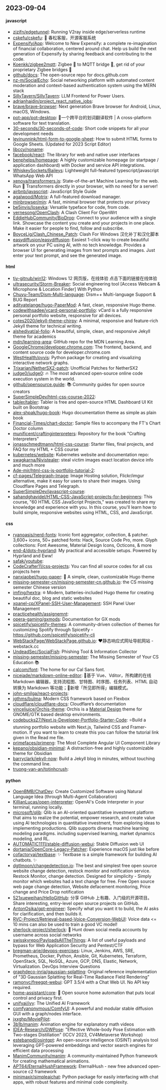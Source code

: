 ## 2023-09-04

#### javascript
* [zizifn/edgetunnel](https://github.com/zizifn/edgetunnel): Running V2ray inside edge/serverless runtime
* [cskefu/cskefu](https://github.com/cskefu/cskefu): 🌲 春松客服，开源客服系统
* [Expensify/App](https://github.com/Expensify/App): Welcome to New Expensify: a complete re-imagination of financial collaboration, centered around chat. Help us build the next generation of Expensify by sharing feedback and contributing to the code.
* [Koenkk/zigbee2mqtt](https://github.com/Koenkk/zigbee2mqtt): Zigbee 🐝 to MQTT bridge 🌉, get rid of your proprietary Zigbee bridges 🔨
* [github/docs](https://github.com/github/docs): The open-source repo for docs.github.com
* [nz-m/SocialEcho](https://github.com/nz-m/SocialEcho): Social networking platform with automated content moderation and context-based authentication system using the MERN stack
* [SillyTavern/SillyTavern](https://github.com/SillyTavern/SillyTavern): LLM Frontend for Power Users.
* [adrianhajdin/project_react_native_jobs](https://github.com/adrianhajdin/project_react_native_jobs): 
* [brave/brave-browser](https://github.com/brave/brave-browser): Next generation Brave browser for Android, Linux, macOS, Windows.
* [pot-app/pot-desktop](https://github.com/pot-app/pot-desktop): 🌈一个跨平台的划词翻译软件 | A cross-platform software for text translation.
* [30-seconds/30-seconds-of-code](https://github.com/30-seconds/30-seconds-of-code): Short code snippets for all your development needs
* [levinunnink/html-form-to-google-sheet](https://github.com/levinunnink/html-form-to-google-sheet): How to submit HTML forms to Google Sheets. (Updated for 2023 Script Editor)
* [libccy/noname](https://github.com/libccy/noname): 
* [facebook/react](https://github.com/facebook/react): The library for web and native user interfaces
* [benphelps/homepage](https://github.com/benphelps/homepage): A highly customizable homepage (or startpage / application dashboard) with Docker and service API integrations.
* [WhiskeySockets/Baileys](https://github.com/WhiskeySockets/Baileys): Lightweight full-featured typescript/javascript WhatsApp Web API
* [xenova/transformers.js](https://github.com/xenova/transformers.js): State-of-the-art Machine Learning for the web. Run 🤗 Transformers directly in your browser, with no need for a server!
* [airbnb/javascript](https://github.com/airbnb/javascript): JavaScript Style Guide
* [agalwood/Motrix](https://github.com/agalwood/Motrix): A full-featured download manager.
* [minbrowser/min](https://github.com/minbrowser/min): A fast, minimal browser that protects your privacy
* [be5invis/Iosevka](https://github.com/be5invis/Iosevka): Versatile typeface for code, from code.
* [vernesong/OpenClash](https://github.com/vernesong/OpenClash): A Clash Client For OpenWrt
* [EddieHubCommunity/BioDrop](https://github.com/EddieHubCommunity/BioDrop): Connect to your audience with a single link. Showcase the content you create and your projects in one place. Make it easier for people to find, follow and subscribe.
* [BoyceLig/Clash_Chinese_Patch](https://github.com/BoyceLig/Clash_Chinese_Patch): Clash For Windows 汉化补丁和汉化脚本
* [easydiffusion/easydiffusion](https://github.com/easydiffusion/easydiffusion): Easiest 1-click way to create beautiful artwork on your PC using AI, with no tech knowledge. Provides a browser UI for generating images from text prompts and images. Just enter your text prompt, and see the generated image.

#### html
* [tjy-gitnub/win12](https://github.com/tjy-gitnub/win12): Windows 12 网页版，在线体验 点击下面的链接在线体验
* [ultrasecurity/Storm-Breaker](https://github.com/ultrasecurity/Storm-Breaker): Social engineering tool [Access Webcam & Microphone & Location Finder] With Python
* [Chuyu-Team/Dism-Multi-language](https://github.com/Chuyu-Team/Dism-Multi-language): Dism++ Multi-language Support & BUG Report
* [adityatelange/hugo-PaperMod](https://github.com/adityatelange/hugo-PaperMod): A fast, clean, responsive Hugo theme.
* [codewithsadee/vcard-personal-portfolio](https://github.com/codewithsadee/vcard-personal-portfolio): vCard is a fully responsive personal portfolio website, responsive for all devices.
* [cotes2020/jekyll-theme-chirpy](https://github.com/cotes2020/jekyll-theme-chirpy): A minimal, responsive and feature-rich Jekyll theme for technical writing.
* [alshedivat/al-folio](https://github.com/alshedivat/al-folio): A beautiful, simple, clean, and responsive Jekyll theme for academics
* [mdn/learning-area](https://github.com/mdn/learning-area): GitHub repo for the MDN Learning Area.
* [GoogleChrome/developer.chrome.com](https://github.com/GoogleChrome/developer.chrome.com): The frontend, backend, and content source code for developer.chrome.com
* [WestHealth/pyvis](https://github.com/WestHealth/pyvis): Python package for creating and visualizing interactive network graphs.
* [Trixarian/NetherSX2-patch](https://github.com/Trixarian/NetherSX2-patch): Unofficial Patches for NetherSX2
* [judge0/judge0](https://github.com/judge0/judge0): 🔥 The most advanced open-source online code execution system in the world.
* [github/opensource.guide](https://github.com/github/opensource.guide): 📚 Community guides for open source creators
* [SuperSimpleDev/html-css-course-2022](https://github.com/SuperSimpleDev/html-css-course-2022): 
* [tabler/tabler](https://github.com/tabler/tabler): Tabler is free and open-source HTML Dashboard UI Kit built on Bootstrap
* [alex-shpak/hugo-book](https://github.com/alex-shpak/hugo-book): Hugo documentation theme as simple as plain book
* [Financial-Times/chart-doctor](https://github.com/Financial-Times/chart-doctor): Sample files to accompany the FT's Chart Doctor column
* [munificent/craftinginterpreters](https://github.com/munificent/craftinginterpreters): Repository for the book "Crafting Interpreters"
* [jonasschmedtmann/html-css-course](https://github.com/jonasschmedtmann/html-css-course): Starter files, final projects, and FAQ for my HTML + CSS course
* [kubernetes/website](https://github.com/kubernetes/website): Kubernetes website and documentation repo:
* [swagkarna/Nivistealer](https://github.com/swagkarna/Nivistealer): steal victim images exact location device info and much more
* [Ade-mir/html-css-js-portfolio-tutorial-2](https://github.com/Ade-mir/html-css-js-portfolio-tutorial-2): 
* [cf-pages/Telegraph-Image](https://github.com/cf-pages/Telegraph-Image): Image Hosting solution, Flickr/imgur alternative, make it easy for users to share their images. Using Cloudflare Pages and Telegraph.
* [SuperSimpleDev/javascript-course](https://github.com/SuperSimpleDev/javascript-course): 
* [sahandghavidel/HTML-CSS-JavaScript-projects-for-beginners](https://github.com/sahandghavidel/HTML-CSS-JavaScript-projects-for-beginners): This course, "60 HTML CSS JavaScript Projects," was created to share my knowledge and experience with you. In this course, you'll learn how to build simple, responsive websites using HTML, CSS, and JavaScript.

#### css
* [ryanoasis/nerd-fonts](https://github.com/ryanoasis/nerd-fonts): Iconic font aggregator, collection, & patcher. 3,600+ icons, 50+ patched fonts: Hack, Source Code Pro, more. Glyph collections: Font Awesome, Material Design Icons, Octicons, & more
* [end-4/dots-hyprland](https://github.com/end-4/dots-hyprland): My practical and accessible setups. Powered by Hyprland and Eww!
* [safak/youtube](https://github.com/safak/youtube): 
* [CodeCrafter11/css-projects](https://github.com/CodeCrafter11/css-projects): You can find all source codes for all css projects here
* [nanxiaobei/hugo-paper](https://github.com/nanxiaobei/hugo-paper): 🪺 A simple, clean, customizable Hugo theme
* [missing-semester-cn/missing-semester-cn.github.io](https://github.com/missing-semester-cn/missing-semester-cn.github.io): the CS missing semester Chinese version
* [imfing/hextra](https://github.com/imfing/hextra): 🔯 Modern, batteries-included Hugo theme for creating beautiful doc, blog and static websites
* [xpanel-cp/XPanel-SSH-User-Management](https://github.com/xpanel-cp/XPanel-SSH-User-Management): SSH Panel User Management
* [practicehealth/assignemnt](https://github.com/practicehealth/assignemnt): 
* [opera-gaming/gxmods](https://github.com/opera-gaming/gxmods): Documentation for GX mods
* [spicetify/spicetify-themes](https://github.com/spicetify/spicetify-themes): A community-driven collection of themes for customizing Spotify through Spicetify - https://github.com/spicetify/spicetify-cli
* [WebStackPage/WebStackPage.github.io](https://github.com/WebStackPage/WebStackPage.github.io): ❤️静态响应式网址导航网站 - webstack.cc
* [UndeadSec/SocialFish](https://github.com/UndeadSec/SocialFish): Phishing Tool & Information Collector
* [missing-semester/missing-semester](https://github.com/missing-semester/missing-semester): The Missing Semester of Your CS Education 📚
* [calcom/font](https://github.com/calcom/font): The home for our Cal Sans font.
* [nicejade/markdown-online-editor](https://github.com/nicejade/markdown-online-editor): 📝基于 Vue、Vditor，所构建的在线 Markdown 编辑器，支持流程图、甘特图、时序图、任务列表、HTML 自动转换为 Markdown 等功能；🎉新增「所见即所得」编辑模式。
* [john-smilga/react-projects](https://github.com/john-smilga/react-projects): 
* [jgthms/bulma](https://github.com/jgthms/bulma): Modern CSS framework based on Flexbox
* [cloudflare/cloudflare-docs](https://github.com/cloudflare/cloudflare-docs): Cloudflare’s documentation
* [vinceliuice/Orchis-theme](https://github.com/vinceliuice/Orchis-theme): Orchis is a [Material Design](https://material.io) theme for GNOME/GTK based desktop environments.
* [codebucks27/Next.js-Developer-Portfolio-Starter-Code](https://github.com/codebucks27/Next.js-Developer-Portfolio-Starter-Code): ⭐Build a stunning portfolio website with Next.js, Tailwind CSS and Framer-motion. If you want to learn to create this you can follow the tutorial link given in the Read me file.
* [primefaces/primeng](https://github.com/primefaces/primeng): The Most Complete Angular UI Component Library
* [kepano/obsidian-minimal](https://github.com/kepano/obsidian-minimal): A distraction-free and highly customizable theme for Obsidian
* [barryclark/jekyll-now](https://github.com/barryclark/jekyll-now): Build a Jekyll blog in minutes, without touching the command line.
* [truong-van-an/totinhcrush](https://github.com/truong-van-an/totinhcrush): 

#### python
* [OpenBMB/ChatDev](https://github.com/OpenBMB/ChatDev): Create Customized Software using Natural Language Idea (through Multi-Agent Collaboration)
* [KillianLucas/open-interpreter](https://github.com/KillianLucas/open-interpreter): OpenAI's Code Interpreter in your terminal, running locally.
* [microsoft/qlib](https://github.com/microsoft/qlib): Qlib is an AI-oriented quantitative investment platform that aims to realize the potential, empower research, and create value using AI technologies in quantitative investment, from exploring ideas to implementing productions. Qlib supports diverse machine learning modeling paradigms. including supervised learning, market dynamics modeling, and RL.
* [AUTOMATIC1111/stable-diffusion-webui](https://github.com/AUTOMATIC1111/stable-diffusion-webui): Stable Diffusion web UI
* [dortania/OpenCore-Legacy-Patcher](https://github.com/dortania/OpenCore-Legacy-Patcher): Experience macOS just like before
* [cofactoryai/textbase](https://github.com/cofactoryai/textbase): ✨ Textbase is a simple framework for building AI chatbots. ✨
* [dgtlmoon/changedetection.io](https://github.com/dgtlmoon/changedetection.io): The best and simplest free open source website change detection, restock monitor and notification service. Restock Monitor, change detection. Designed for simplicity - Simply monitor which websites had a text change for free. Free Open source web page change detection, Website defacement monitoring, Price change and Price Drop notification
* [521xueweihan/HelloGitHub](https://github.com/521xueweihan/HelloGitHub): 分享 GitHub 上有趣、入门级的开源项目。Share interesting, entry-level open source projects on GitHub.
* [AntonOsika/gpt-engineer](https://github.com/AntonOsika/gpt-engineer): Specify what you want it to build, the AI asks for clarification, and then builds it.
* [RVC-Project/Retrieval-based-Voice-Conversion-WebUI](https://github.com/RVC-Project/Retrieval-based-Voice-Conversion-WebUI): Voice data <= 10 mins can also be used to train a good VC model!
* [sherlock-project/sherlock](https://github.com/sherlock-project/sherlock): 🔎 Hunt down social media accounts by username across social networks
* [swisskyrepo/PayloadsAllTheThings](https://github.com/swisskyrepo/PayloadsAllTheThings): A list of useful payloads and bypass for Web Application Security and Pentest/CTF
* [bregman-arie/devops-exercises](https://github.com/bregman-arie/devops-exercises): Linux, Jenkins, AWS, SRE, Prometheus, Docker, Python, Ansible, Git, Kubernetes, Terraform, OpenStack, SQL, NoSQL, Azure, GCP, DNS, Elastic, Network, Virtualization. DevOps Interview Questions
* [graphdeco-inria/gaussian-splatting](https://github.com/graphdeco-inria/gaussian-splatting): Original reference implementation of "3D Gaussian Splatting for Real-Time Radiance Field Rendering"
* [ramonvc/freegpt-webui](https://github.com/ramonvc/freegpt-webui): GPT 3.5/4 with a Chat Web UI. No API key required.
* [home-assistant/core](https://github.com/home-assistant/core): 🏡 Open source home automation that puts local control and privacy first.
* [unifyai/ivy](https://github.com/unifyai/ivy): The Unified AI Framework
* [comfyanonymous/ComfyUI](https://github.com/comfyanonymous/ComfyUI): A powerful and modular stable diffusion GUI with a graph/nodes interface.
* [jxxghp/MoviePilot](https://github.com/jxxghp/MoviePilot): 
* [3b1b/manim](https://github.com/3b1b/manim): Animation engine for explanatory math videos
* [IDEA-Research/DWPose](https://github.com/IDEA-Research/DWPose): "Effective Whole-body Pose Estimation with Two-stages Distillation" (ICCV 2023, CV4Metaverse Workshop)
* [estebanpdl/osintgpt](https://github.com/estebanpdl/osintgpt): An open-source intelligence (OSINT) analysis tool leveraging GPT-powered embeddings and vector search engines for efficient data processing
* [ManimCommunity/manim](https://github.com/ManimCommunity/manim): A community-maintained Python framework for creating mathematical animations.
* [APT64/EternalHushFramework](https://github.com/APT64/EternalHushFramework): EternalHush - new free advanced open-source c2 framework
* [minimaxir/simpleaichat](https://github.com/minimaxir/simpleaichat): Python package for easily interfacing with chat apps, with robust features and minimal code complexity.
